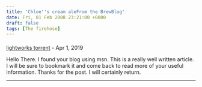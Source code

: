 ```yaml
---
title: 'Chloe''s cream aleFrom the BrewBlog'
date: Fri, 01 Feb 2008 23:21:00 +0000
draft: false
tags: [The firehose]
---
```



#### 
[lightworks torrent](http://www.ekimstudio.com/trusted-downloads/lightworks-pro-14-5-crack-full-torrent-with-keygen-latest/ "Koguchi39192@yahoo.com") - <time datetime="2019-04-29 12:28:57">Apr 1, 2019</time>

Hello There. I found your blog using msn. This is a really well written article. I will be sure to bookmark it and come back to read more of your useful information. Thanks for the post. I will certainly return.
<hr />

